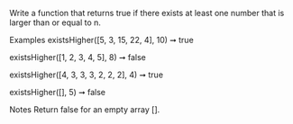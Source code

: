 Write a function that returns true if there exists at least one number that is larger than or equal to n.

Examples
existsHigher([5, 3, 15, 22, 4], 10) ➞ true

existsHigher([1, 2, 3, 4, 5], 8) ➞ false

existsHigher([4, 3, 3, 3, 2, 2, 2], 4) ➞ true

existsHigher([], 5) ➞ false

Notes
Return false for an empty array [].